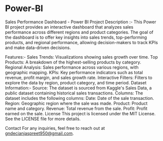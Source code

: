 # Power-BI
Sales Performance Dashboard - Power BI
Project Description :-
This Power BI project provides an interactive dashboard that analyzes sales performance across different regions and product categories. The goal of the dashboard is to offer key insights into sales trends, top-performing products, and regional performance, allowing decision-makers to track KPIs and make data-driven decisions.

Features:-
Sales Trends: Visualizations showing sales growth over time.
Top Products: A breakdown of the highest-selling products by category.
Regional Analysis: Sales performance across various regions, with geographic mapping.
KPIs: Key performance indicators such as total revenue, profit margin, and sales growth rate.
Interactive Filters: Filters to explore the data by region, product category, and time period.
Dataset Information:-
Source: The dataset is sourced from Kaggle's Sales Data, a public dataset containing historical sales transactions.
Columns: The dataset includes the following columns:
Date: Date of the sale transaction.
Region: Geographic region where the sale was made.
Product: Product name and category.
Revenue: Total revenue from the sale.
Profit: Profit earned on the sale.
License
This project is licensed under the MIT License. See the LICENSE file for more details.

Contact
For any inquiries, feel free to reach out at gndecianjaspreet950@gmail.com.
